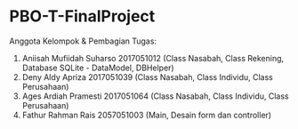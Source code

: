 # PBO-T-FinalProject

Anggota Kelompok & Pembagian Tugas:
1. Aniisah Mufiidah Suharso   2017051012    (Class Nasabah, Class Rekening, Database SQLite - DataModel, DBHelper)
2. Deny Aldy Apriza           2017051039    (Class Nasabah, Class Individu, Class Perusahaan)
3. Ages Ardiah Pramesti       2017051064    (Class Nasabah, Class Individu, Class Perusahaan)
4. Fathur Rahman Rais         2057051003    (Main, Desain form dan controller)
